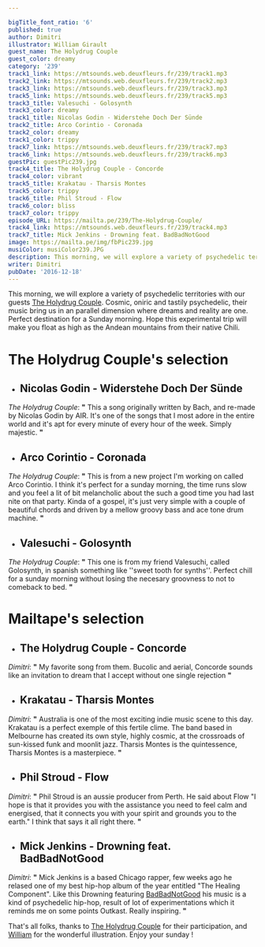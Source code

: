 ```yaml
---

bigTitle_font_ratio: '6'
published: true
author: Dimitri
illustrator: William Girault
guest_name: The Holydrug Couple
guest_color: dreamy
category: '239'
track1_link: https://mtsounds.web.deuxfleurs.fr/239/track1.mp3
track2_link: https://mtsounds.web.deuxfleurs.fr/239/track2.mp3
track3_link: https://mtsounds.web.deuxfleurs.fr/239/track3.mp3
track5_link: https://mtsounds.web.deuxfleurs.fr/239/track5.mp3
track3_title: Valesuchi - Golosynth
track3_color: dreamy
track1_title: Nicolas Godin - Widerstehe Doch Der Sünde
track2_title: Arco Corintio - Coronada
track2_color: dreamy
track1_color: trippy
track7_link: https://mtsounds.web.deuxfleurs.fr/239/track7.mp3
track6_link: https://mtsounds.web.deuxfleurs.fr/239/track6.mp3
guestPic: guestPic239.jpg
track4_title: The Holydrug Couple - Concorde
track4_color: vibrant
track5_title: Krakatau - Tharsis Montes
track5_color: trippy
track6_title: Phil Stroud - Flow
track6_color: bliss
track7_color: trippy
episode_URL: https://mailta.pe/239/The-Holydrug-Couple/
track4_link: https://mtsounds.web.deuxfleurs.fr/239/track4.mp3
track7_title: Mick Jenkins - Drowning feat. BadBadNotGood
image: https://mailta.pe/img/fbPic239.jpg
musiColor: musiColor239.JPG
description: This morning, we will explore a variety of psychedelic territories with our guests The Holydrug Couple.
writer: Dimitri
pubDate: '2016-12-18'
---
```

This morning, we will explore a variety of psychedelic territories with our guests [The Holydrug Couple](https://www.facebook.com/Holydrugcouple/). Cosmic, oniric and tastily psychedelic, their music bring us in an parallel dimension where dreams and reality are one. Perfect destination for a Sunday morning. Hope this experimental trip will make you float as high as the Andean mountains from their native Chili.


# The Holydrug Couple's selection

+ ## Nicolas Godin - Widerstehe Doch Der Sünde
_The Holydrug Couple_: **"** This a song originally written by Bach, and re-made by Nicolas Godin by AIR. It's one of the songs that I most adore in the entire world and it's apt for every minute of every hour of the week. Simply majestic. **"** 

+ ## Arco Corintio - Coronada
_The Holydrug Couple_: **"** This is from a new project I'm working on called Arco Corintio. I think it's perfect for a sunday morning, the time runs slow and you feel a lit of bit melancholic about the such a good time you had last nite on that party. Kinda of a gospel, it's just very simple with a couple of beautiful chords and driven by a mellow groovy bass and ace tone drum machine. **"** 

+ ## Valesuchi - Golosynth
_The Holydrug Couple_: **"** This one is from my friend Valesuchi, called Golosynth, in spanish something like ''sweet tooth for synths''. Perfect chill for a sunday morning without losing the necesary groovness to not to comeback to bed. **"** 

# **Mailtape's selection**

+ ## The Holydrug Couple - Concorde
_Dimitri_: **"** My favorite song from them. Bucolic and aerial, Concorde sounds like an invitation to dream that I accept without one single rejection **"** 

+ ## Krakatau - Tharsis Montes
_Dimitri_: **"** Australia is one of the most exciting indie music scene to this day. Krakatau is a perfect exemple of this fertile clime. The band based in Melbourne has created its own style, highly cosmic, at the crossroads of sun-kissed funk and moonlit jazz. Tharsis Montes is the quintessence, Tharsis Montes is a masterpiece. **"** 

+ ## Phil Stroud - Flow
_Dimitri_: **"** Phil Stroud is an aussie producer from Perth. He said about Flow "I hope is that it provides you with the assistance you need to feel calm and energised, that it connects you with your spirit and grounds you to the earth." I think that says it all right there. **"** 

+ ## Mick Jenkins - Drowning feat. BadBadNotGood
_Dimitri_: **"** Mick Jenkins is a based Chicago rapper, few weeks ago he relased one of my best hip-hop album of the year entitled "The Healing Component". Like this Drowning featuring [BadBadNotGood](http://mailta.pe/110/BBNG/) his music is a kind of psychedelic hip-hop, result of lot of experimentations which it reminds me on some points Outkast. Really inspiring. **"** 

That's all folks, thanks to [The Holydrug Couple](https://theholydrugcouple.bandcamp.com/) for their participation, and [William](http://williamgirault.com/) for the wonderful illustration. Enjoy your sunday !
